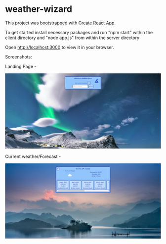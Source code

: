 # weather-wizard

This project was bootstrapped with [Create React App](https://github.com/facebook/create-react-app).

To get started install necessary packages and run "npm start" within the client directory and "node app.js" from within the server directory

Open [http://localhost:3000](http://localhost:3000) to view it in your browser.

Screenshots:

Landing Page - 

!["screenshot of the landing page"](https://github.com/mmcqueen92/weather-wizard/blob/main/docs/landing.PNG?raw=true)

Current weather/Forecast - 

!["screenshot of the current weather/forecast"](https://github.com/mmcqueen92/weather-wizard/blob/main/docs/forecast.PNG?raw=true)
